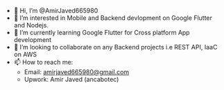 - 👋 Hi, I’m @AmirJaved665980
- 👀 I’m interested in Mobile and Backend devlopment on Google Flutter and Nodejs.
- 🌱 I’m currently learning Google Flutter for Cross platform App development
- 💞️ I’m looking to collaborate on any Backend projects i.e REST API, IaaC on AWS
- 📫 How to reach me: 
  - Email: amirjaved665980@gmail.com
  - Upwork: Amir Javed  (ancabotec)

<!---
AmirJaved665980/AmirJaved665980 is a ✨ special ✨ repository because its `README.md` (this file) appears on your GitHub profile.
You can click the Preview link to take a look at your changes.
--->
